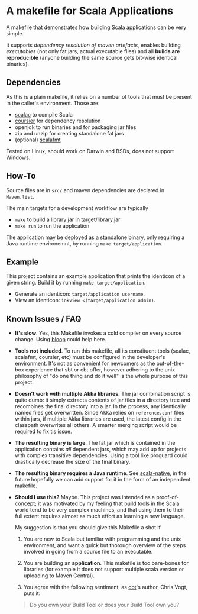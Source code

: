 # A makefile for Scala Applications

A makefile that demonstrates how building Scala applications can be
very simple.

It supports *dependency resolution of maven artefacts*, enables
building *executables* (not only fat jars, actual executable files)
and all **builds are reproducible** (anyone building the same source
gets bit-wise identical binaries).

## Dependencies

As this is a plain makefile, it relies on a number of tools that must
be present in the caller's environment. Those are:

- [scalac](https://www.scala-lang.org/download/) to compile Scala
- [coursier](https://coursier.github.io/coursier/1.1.0-SNAPSHOT/docs/quick-start-cli.html#installation) for dependency resolution
- openjdk to run binaries and for packaging jar files
- zip and unzip for creating standalone fat jars
- (optional) [scalafmt](https://scalameta.org/scalafmt/docs/installation.html#cli)

Tested on Linux, should work on Darwin and BSDs, does not support
Windows.

## How-To

Source files are in `src/` and maven dependencies are declared in
`Maven.list`.

The main targets for a development workflow are typically

- `make` to build a library jar in target/library.jar
- `make run` to run the application 

The application may be deployed as a standalone binary, only requiring
a Java runtime environemnt, by running `make target/application`.

## Example

This project contains an example application that prints the identicon
of a given string. Build it by running `make target/application`.

- Generate an identicon: `target/application username`.
- View an identicon: `inkview <(target/application admin)`.

## Known Issues / FAQ

- **It's slow**. Yes, this Makefile invokes a cold compiler on every
  source change. Using [bloop](https://scalacenter.github.io/bloop/)
  could help here.
  
- **Tools not included**. To run this makefile, all its constituent
  tools (scalac, scalafmt, coursier, etc) must be configured in the
  developer's environment. It's not as convenient for newcomers as the
  out-of-the-box experience that sbt or cbt offer, however adhering to
  the unix philosophy of "do one thing and do it well" is the whole
  purpose of this project.

- **Doesn't work with multiple Akka libraries**. The jar combination
  script is quite dumb: it simply extracts contents of jar files in a
  directory tree and recombines the final directory into a jar. In the
  process, any identically named files get overwritten. Since Akka
  relies on `reference.conf` files within jars, if multiple Akka
  libraries are used, the latest config in the classpath overwrites
  all others. A smarter merging script would be required to fix tis
  issue.

- **The resulting binary is large**. The fat jar which is contained in
  the application contains *all* dependent jars, which may add up for
  projects with complex transitive dependencies. Using a tool like
  proguard could drastically decrease the size of the final binary.

- **The resulting binary requires a Java runtime**. See
  [scala-native](http://www.scala-native.org/en/v0.3.8/), in the
  future hopefully we can add support for it in the form of an
  independent makefile.
  
- **Should I use this?** Maybe. This project was intended as a
  proof-of-concept; it was motivated by my feeling that build tools in
  the Scala world tend to be very complex machines, and that using
  them to their full extent requires almost as much effort as learning
  a new language.
  
  My suggestion is that you should give this Makefile a shot if
  
  1. You are new to Scala but familiar with programming and the unix
     environment, and want a quick but thorough overview of the steps
     involved in going from a source file to an executable.
 
  2. You are building an **application**. This makefile is too
     bare-bones for libraries (for example it does not support
     multiple scala version or uploading to Maven Central).

  3. You agree with the following sentiment, as
     [cbt](https://github.com/cvogt/cbt/)'s author, Chris Vogt, puts
     it:

	> Do you own your Build Tool or does your Build Tool own you?
